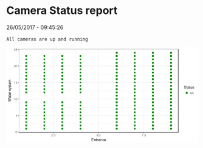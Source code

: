 Camera Status report
================
26/05/2017 - 09:45:26

    All cameras are up and running

![](camreport_files/figure-markdown_github/unnamed-chunk-2-1.png)
